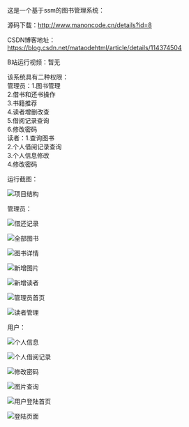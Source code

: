 这是一个基于ssm的图书管理系统：

源码下载：http://www.manoncode.cn/details?id=8


CSDN博客地址：https://blog.csdn.net/mataodehtml/article/details/114374504

B站运行视频：暂无



该系统具有二种权限：<br>
管理员：1.图书管理<br>
		2.借书和还书操作<br>
		3.书籍推荐<br>
		4.读者增删改查<br>
		5.借阅记录查询<br>
		6.修改密码<br>
读者：1.查询图书<br>
	  2.个人借阅记录查询<br>
	  3.个人信息修改<br>
	  4.修改密码<br>



运行截图：

![项目结构](./运行截图/项目结构.png)

管理员：

![借还记录](./运行截图/管理员/借还记录.png)

![全部图书](./运行截图/管理员/全部图书.png)

![图书详情](./运行截图/管理员/图书详情.png)

![新增图片](./运行截图/管理员/新增图片.png)

![新增读者](./运行截图/管理员/新增读者.png)

![管理员首页](./运行截图/管理员/管理员首页.png)

![读者管理](./运行截图/管理员/读者管理.png)


用户：

![个人信息](./运行截图/用户/个人信息.png)

![个人借阅记录](./运行截图/用户/个人借阅记录.png)

![修改密码](./运行截图/用户/修改密码.png)

![图片查询](./运行截图/用户/图片查询.png)

![用户登陆首页](./运行截图/用户/用户登陆首页.png)

![登陆页面](./运行截图/用户/登陆页面.png)
